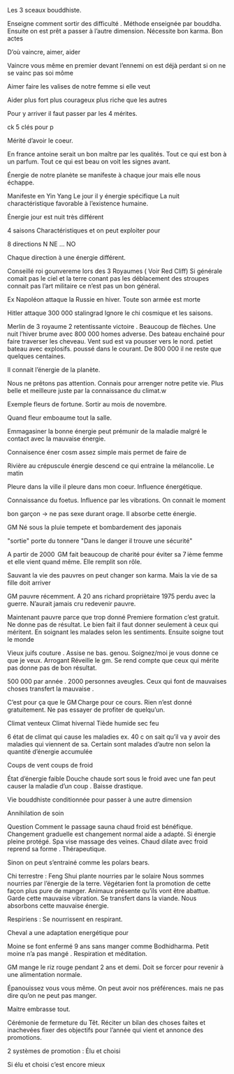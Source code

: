 
Les 3 sceaux bouddhiste. 

Enseigne comment sortir des difficulté . Méthode enseignée par bouddha. Ensuite on est prêt a passer à l’autre dimension. Nécessite bon karma. Bon actes

D’où vaincre, aimer, aider

Vaincre vous même  en premier devant l’ennemi on est déjà perdant si on ne se vainc pas soi môme

Aimer faire les valises de notre femme si elle veut 

Aider plus fort plus courageux plus riche que les autres

Pour y arriver il faut passer par les 4 mérites.

ck 5 clés pour p

Mérité d’avoir le coeur.

En france antoine serait un bon maître par les qualités. Tout ce qui est bon à un parfum. Tout ce qui est beau on voit les signes avant.

Énergie de notre planète se manifeste à chaque jour mais elle nous échappe. 

Manifeste en Yin Yang 
Le jour il y énergie spécifique 
La nuit charactéristique favorable à l’existence humaine.

Énergie jour est nuit très différent

4 saisons Charactéristiques et on peut exploiter pour

8 directions 
N
NE
...
NO

Chaque direction à une énergie différent.

Conseillé roi gounvereme lors des 3 Royaumes ( Voir Red Cliff) Si générale comait pas le ciel et la terre conant pas les déblacement des stroupes connait pas l’art militaire ce n’est pas un bon général. 

Ex Napoléon attaque la Russie en hiver. Toute son armée est morte 

Hitler attaque 300 000 stalingrad
Ignore le chi cosmique et les saisons.

Merlin de 3 royaume 2 retentissante victoire . Beaucoup de flèches. Une nuit l’hiver brume avec 800 000 homes adverse. Des bateau enchainé pour faire traverser les cheveau. Vent sud est va pousser vers le nord. petiet bateau avec explosifs. poussé dans le courant. De 800 000 il ne reste que quelques centaines.

Il connait l’énergie de la planète. 

Nous ne prêtons pas attention. Connais pour arrenger notre petite vie. Plus belle et meilleure juste par la connaissance du climat.w

Exemple fleurs de fortune. Sortir au mois de novembre. 

Quand fleur emboaume tout la salle. 


Emmagasiner la bonne énergie peut prémunir de la maladie malgré le contact avec la mauvaise énergie.

Connaisence éner cosm assez simple mais permet de faire de 

Rivière au crépuscule énergie descend ce qui entraine la mélancolie.
Le matin 

Pleure dans la ville il pleure dans mon coeur. Influence énergétique. 


Connaissance du foetus. Influence par les vibrations. On connait le moment 

bon garçon -> ne pas sexe durant orage. Il absorbe cette énergie. 

GM Né sous la pluie tempete et bombardement des japonais

"sortie"
porte du tonnere 
"Dans le danger il trouve une sécurité"

A partir de 2000  GM fait beaucoup de charité pour éviter sa 7 ième femme et elle vient quand même. Elle remplit son rôle.

Sauvant la vie des pauvres on peut changer son karma. Mais la vie de sa fille doit arriver

GM pauvre récemment. A 20 ans richard propriètaire 1975 perdu avec la guerre. N’aurait jamais cru redevenir pauvre. 

Maintenant pauvre parce que trop donné 
Premiere formation c’est gratuit. Ne donne pas de résultat. Le bien fait il faut donner seulement à ceux qui méritent. En soignant les malades selon les sentiments. Ensuite soigne tout le monde

Vieux juifs couture . Assise ne bas. genou. Soignez/moi je vous donne ce que je veux. Arrogant
Réveille le gm. Se rend compte que ceux qui mérite pas donne pas de bon résultat. 

500 000 par année . 2000 personnes aveugles. Ceux qui font de mauvaises choses transfert la mauvaise . 

C’est pour ça que le GM Charge pour ce cours. 
Rien n’est donné gratuitement. 
Ne pas essayer de profiter de quelqu’un.



Climat venteux
Climat hivernal
Tiède
humide 
sec
feu

6 état de climat qui cause les maladies
ex. 40 c on sait qu’il va y avoir des maladies qui viennent de sa. Certain sont malades d’autre non selon la quantité d’énergie accumulée 

Coups de vent 
coups de froid

État d’énergie faible
Douche chaude sort sous le froid avec une fan peut causer la maladie d’un coup . Baisse drastique.

Vie bouddhiste conditionnée pour passer à une autre dimension

Annihilation de soin

Question 
Comment le passage sauna chaud froid est bénéfique. Changement graduelle est changement normal
aide a adapté. Si énergie pleine protégé. 
Spa vise massage des veines. Chaud dilate avec froid reprend  sa forme . Thérapeutique. 


Sinon on peut s’entrainé comme les polars bears. 

Chi terrestre : Feng Shui
plante nourries par le solaire
Nous sommes nourries par l’énergie de la terre. Végétarien font la promotion de cette façon plus pure de manger.
Animaux présente qu’ils vont être abattue. Garde cette mauvaise vibration. Se transfert dans la viande. Nous absorbons cette mauvaise énergie. 

Respiriens : Se nourrissent en respirant.

Cheval a une adaptation energétique pour 

Moine se font enfermé 9 ans sans manger comme Bodhidharma. 
Petit moine n’a pas mangé . Respiration et méditation. 

GM mange le riz rouge pendant 2 ans et demi. Doit se forcer pour  revenir à une alimentation normale. 

Épanouissez vous vous même. On peut avoir nos préférences. mais ne pas dire qu’on ne peut pas manger. 

Maitre embrasse tout. 

Cérémonie de fermeture du Têt. 
Réciter un bilan des choses faites et inachevées
fixer des objectifs  pour l’année qui vient
et annonce des  promotions.

2 systèmes de promotion : 
Élu et choisi

Si élu et choisi c’est encore mieux
